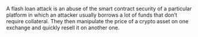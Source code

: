 A flash loan attack is an abuse of the smart contract security of a particular platform in which an attacker usually borrows a lot of funds that don’t require collateral. They then manipulate the price of a crypto asset on one exchange and quickly resell it on another one.
